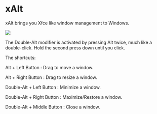 xAlt
====

xAlt brings you Xfce like window management to Windows. 

![](http://30.media.tumblr.com/tumblr_lj530iV08g1qemewjo1_500.png)

The Double-Alt modifier is activated by pressing Alt twice, much like a double-click. Hold the second press down until you click.

The shortcuts:

Alt + Left Button : Drag to move a window.

Alt + Right Button : Drag to resize a window.

Double-Alt + Left Button : Minimize a window.

Double-Alt + Right Button : Maximize/Restore a window.

Double-Alt + Middle Button : Close a window.

